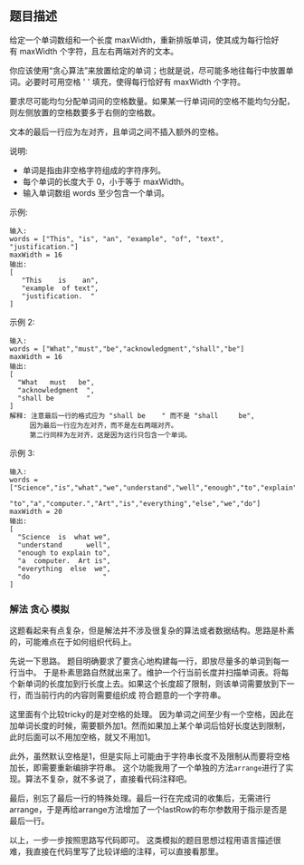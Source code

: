 ## 题目描述
给定一个单词数组和一个长度 maxWidth，重新排版单词，使其成为每行恰好有 maxWidth 个字符，且左右两端对齐的文本。

你应该使用“贪心算法”来放置给定的单词；也就是说，尽可能多地往每行中放置单词。必要时可用空格 ' ' 填充，使得每行恰好有 maxWidth 个字符。

要求尽可能均匀分配单词间的空格数量。如果某一行单词间的空格不能均匀分配，则左侧放置的空格数要多于右侧的空格数。

文本的最后一行应为左对齐，且单词之间不插入额外的空格。

说明:
- 单词是指由非空格字符组成的字符序列。
- 每个单词的长度大于 0，小于等于 maxWidth。
- 输入单词数组 words 至少包含一个单词。

示例:
```
输入:
words = ["This", "is", "an", "example", "of", "text", "justification."]
maxWidth = 16
输出:
[
   "This    is    an",
   "example  of text",
   "justification.  "
]
```
示例 2:
```
输入:
words = ["What","must","be","acknowledgment","shall","be"]
maxWidth = 16
输出:
[
  "What   must   be",
  "acknowledgment  ",
  "shall be        "
]
解释: 注意最后一行的格式应为 "shall be    " 而不是 "shall     be",
     因为最后一行应为左对齐，而不是左右两端对齐。       
     第二行同样为左对齐，这是因为这行只包含一个单词。
```
示例 3:
```
输入:
words = ["Science","is","what","we","understand","well","enough","to","explain",
         "to","a","computer.","Art","is","everything","else","we","do"]
maxWidth = 20
输出:
[
  "Science  is  what we",
  "understand      well",
  "enough to explain to",
  "a  computer.  Art is",
  "everything  else  we",
  "do                  "
]
```

### 解法 贪心 模拟
这题看起来有点复杂，但是解法并不涉及很复杂的算法或者数据结构。思路是朴素的，可能难点在于如何组织代码上。

先说一下思路。
题目明确要求了要贪心地构建每一行，即放尽量多的单词到每一行当中。
于是朴素思路自然就出来了。维护一个行当前长度并扫描单词表。将每个新单词的长度加到行长度上去。如果这个长度超了限制，则该单词需要放到下一行，而当前行内的内容则需要组织成
符合题意的一个字符串。

这里面有个比较tricky的是对空格的处理。
因为单词之间至少有一个空格，因此在加单词长度的时候，需要额外加1。然而如果加上某个单词后恰好长度达到限制，此时后面可以不用加空格，就又不用加1。

此外，虽然默认空格是1，但是实际上可能由于字符串长度不及限制从而要将空格加长，即需要重新编排字符串。
这个功能我用了一个单独的方法`arrange`进行了实现。算法不复杂，就不多说了，直接看代码注释吧。

最后，别忘了最后一行的特殊处理。最后一行在完成词的收集后，无需进行arrange，于是再给arrange方法增加了一个lastRow的布尔参数用于指示是否是最后一行。

以上，一步一步按照思路写代码即可。
这类模拟的题目思想过程用语言描述很难，我直接在代码里写了比较详细的注释，可以直接看那里。